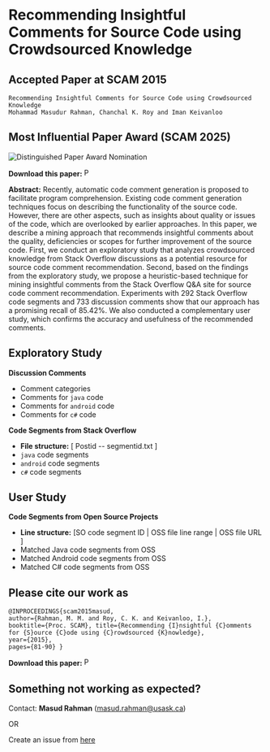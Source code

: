 

# Recommending Insightful Comments for Source Code using Crowdsourced Knowledge

Accepted Paper at SCAM 2015
-------------------------------
```
Recommending Insightful Comments for Source Code using Crowdsourced Knowledge
Mohammad Masudur Rahman, Chanchal K. Roy and Iman Keivanloo
```
Most Influential Paper Award (SCAM 2025)
----------------------------------------
![Distinguished Paper Award Nomination](https://web.cs.dal.ca/~masud/nlp2api/img/dpa-150.png) 


**Download this paper:**  [<img src="http://web.cs.dal.ca/~masud/img/pdf.png"
     alt="PDF" heigh="16px" width="16px" />](https://arxiv.org/pdf/1807.02278)

**Abstract:**  Recently, automatic code comment generation is proposed to facilitate program comprehension. Existing code comment generation techniques focus on describing the functionality of the source code. However, there are other aspects, such as insights about quality or issues of the code, which are overlooked by earlier approaches. In this paper, we describe a mining approach that recommends insightful comments about the quality, deficiencies or scopes for further improvement of the source code. First, we conduct an exploratory study that analyzes crowdsourced knowledge from Stack Overflow discussions as a potential resource for source code comment recommendation. Second, based on the findings from the exploratory study, we propose a heuristic-based technique for mining insightful comments from the Stack Overflow Q&A site for source code comment recommendation. Experiments with 292 Stack Overflow code segments and 733 discussion comments show that our approach has a promising recall of 85.42%. We also conducted a complementary user study, which confirms the accuracy and usefulness of the recommended comments.

Exploratory Study
--------------------------------
**Discussion Comments**
- Comment categories
- Comments for ```java``` code
- Comments for ```android``` code
- Comments for ```c#``` code

**Code Segments from Stack Overflow**
- **File structure:** [ Postid -- segmentid.txt ]
- ```java``` code segments
-   ```android``` code  segments
-   ```c#``` code segments

User Study
----------------------

**Code Segments from Open Source Projects**
- **Line structure:** [SO code segment ID | OSS file line range | OSS file URL ]
-   Matched Java code segments from OSS
-   Matched Android code segments from OSS
-   Matched C# code segments from OSS


Please cite our work as
-------------------
```
@INPROCEEDINGS{scam2015masud, 
author={Rahman, M. M. and Roy, C. K. and Keivanloo, I.}, 
booktitle={Proc. SCAM}, title={Recommending {I}nsightful {C}omments for {S}ource {C}ode using {C}rowdsourced {K}nowledge}, 
year={2015}, 
pages={81-90} } 
```
**Download this paper:**  [<img src="http://web.cs.dal.ca/~masud/img/pdf.png"
     alt="PDF" heigh="16px" width="16px" />](https://arxiv.org/pdf/1807.02278)

## Something not working as expected?

Contact:  **Masud Rahman**  ([masud.rahman@usask.ca](mailto:masud.rahman@usask.ca))

OR

Create an issue from [here](https://github.com/masud-technope/CodeInsight-Replication-Package-SCAM2015/issues/new)

